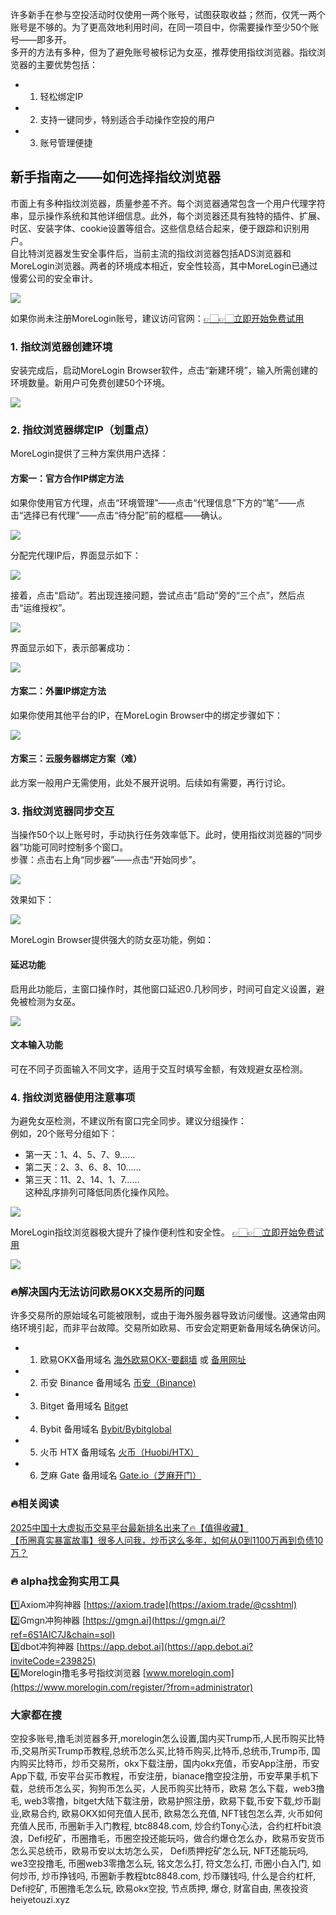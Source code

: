 许多新手在参与空投活动时仅使用一两个账号，试图获取收益；然而，仅凭一两个账号是不够的。为了更高效地利用时间，在同一项目中，你需要操作至少50个账号——即多开。  
多开的方法有多种，但为了避免账号被标记为女巫，推荐使用指纹浏览器。指纹浏览器的主要优势包括：  

- 1. 轻松绑定IP  
- 2. 支持一键同步，特别适合手动操作空投的用户  
- 3. 账号管理便捷  

## 新手指南之——如何选择指纹浏览器  
市面上有多种指纹浏览器，质量参差不齐。每个浏览器通常包含一个用户代理字符串，显示操作系统和其他详细信息。此外，每个浏览器还具有独特的插件、扩展、时区、安装字体、cookie设置等组合。这些信息结合起来，便于跟踪和识别用户。  
自比特浏览器发生安全事件后，当前主流的指纹浏览器包括ADS浏览器和MoreLogin浏览器。两者的环境成本相近，安全性较高，其中MoreLogin已通过慢雾公司的安全审计。  

[![](https://307e939.webp.li/20250423101724282.png)](https://btc8848.com/top-10-exchanges)  

如果你尚未注册MoreLogin账号，建议访问官网：[👉🏻👉🏻立即开始免费试用](https://www.morelogin.com/register/?from=administrator)  

### 1. 指纹浏览器创建环境  
安装完成后，启动MoreLogin Browser软件，点击“新建环境”，输入所需创建的环境数量。新用户可免费创建50个环境。  

[![](https://307e939.webp.li/20250423101819052.png)](https://btc8848.com/top-10-exchanges)  

### 2. 指纹浏览器绑定IP（划重点）  
MoreLogin提供了三种方案供用户选择：  

#### 方案一：官方合作IP绑定方法  
如果你使用官方代理，点击“环境管理”——点击“代理信息”下方的“笔”——点击“选择已有代理”——点击“待分配”前的框框——确认。  

[![](https://307e939.webp.li/20250423101911559.png)](https://btc8848.com/top-10-exchanges)  

分配完代理IP后，界面显示如下：  

[![](https://307e939.webp.li/20250423101933757.png)](https://btc8848.com/top-10-exchanges)  

接着，点击“启动”。若出现连接问题，尝试点击“启动”旁的“三个点”，然后点击“运维授权”。  

[![](https://307e939.webp.li/20250423102011139.png)](https://btc8848.com/top-10-exchanges)  

界面显示如下，表示部署成功：  

[![](https://307e939.webp.li/20250423102100387.png)](https://btc8848.com/top-10-exchanges)  

#### 方案二：外置IP绑定方法  
如果你使用其他平台的IP，在MoreLogin Browser中的绑定步骤如下：  

[![](https://307e939.webp.li/20250423102234261.png)](https://btc8848.com/top-10-exchanges)  

#### 方案三：云服务器绑定方案（难）  
此方案一般用户无需使用，此处不展开说明。后续如有需要，再行讨论。  

### 3. 指纹浏览器同步交互  
当操作50个以上账号时，手动执行任务效率低下。此时，使用指纹浏览器的“同步器”功能可同时控制多个窗口。  
步骤：点击右上角“同步器”——点击“开始同步”。  

[![](https://307e939.webp.li/20250423102333799.png)](https://btc8848.com/top-10-exchanges)  

效果如下：  

[![](https://307e939.webp.li/20250423103222667.png)](https://btc8848.com/top-10-exchanges)  

MoreLogin Browser提供强大的防女巫功能，例如：  

#### 延迟功能  
启用此功能后，主窗口操作时，其他窗口延迟0.几秒同步，时间可自定义设置，避免被检测为女巫。  

[![](https://307e939.webp.li/20250423103316629.png)](https://btc8848.com/top-10-exchanges)  

#### 文本输入功能  
可在不同子页面输入不同文字，适用于交互时填写金额，有效规避女巫检测。  

### 4. 指纹浏览器使用注意事项  
为避免女巫检测，不建议所有窗口完全同步。建议分组操作：  
例如，20个账号分组如下：  
- 第一天：1、4、5、7、9……  
- 第二天：2、3、6、8、10……  
- 第三天：11、2、14、1、7……  
这种乱序排列可降低同质化操作风险。  

[![](https://307e939.webp.li/20250423103409852.png)](https://btc8848.com/top-10-exchanges)  

MoreLogin指纹浏览器极大提升了操作便利性和安全性。 [👉🏻👉🏻立即开始免费试用](https://www.morelogin.com/register/?from=administrator)  

[![](https://307e939.webp.li/20250423103520643.png)](https://btc8848.com/top-10-exchanges)  

### 🔥解决国内无法访问欧易OKX交易所的问题  
许多交易所的原始域名可能被限制，或由于海外服务器导致访问缓慢。这通常由网络环境引起，而非平台故障。交易所如欧易、币安会定期更新备用域名确保访问。  

- 1. 欧易OKX备用域名 [海外欧易OKX-要翻墙](https://www.okx.com/zh-hans/join/74873351) 或 [备用网址](https://www.chouyi.world/zh-hans/join/74873351)  
- 2. 币安 Binance 备用域名 [币安（Binance)](https://accounts.binance.com/zh-CN/register?ref=36457687)  
- 3. Bitget 备用域名 [Bitget](https://www.bitget.com/zh-CN/referral/register?from=referral&clacCode=VRNEYUTR)  
- 4. Bybit 备用域名 [Bybit/Bybitglobal](https://www.bybitglobal.com/zh-MY/invite/?ref=VMKORMM)  
- 5. 火币 HTX 备用域名 [火币（Huobi/HTX）](https://www.htx.com/invite/zh-cn/1f?invite_code=whf45223)  
- 6. 芝麻 Gate 备用域名 [Gate.io（芝麻开门）](https://www.gate.io/zh/signup?ref_type=103&ref=A1ERAQ)  

### 🔥相关阅读  
[2025中国十大虚拟币交易平台最新排名出来了🔥【值得收藏】](https://btc8848.com/top-10-exchanges/)  
[【币圈真实暴富故事】很多人问我，炒币这么多年，如何从0到1100万再到负债10万？](https://heiyetouzi.xyz/biquanstory001/)  

### 🔥 alpha找金狗实用工具  
1️⃣Axiom冲狗神器 [https://axiom.trade](https://axiom.trade/@csshtml)  
2️⃣Gmgn冲狗神器 [https://gmgn.ai](https://gmgn.ai/?ref=6S1AIC7J&chain=sol)  
3️⃣dbot冲狗神器 [https://app.debot.ai](https://app.debot.ai?inviteCode=239825)  
4️⃣Morelogin撸毛多号指纹浏览器 [www.morelogin.com](https://www.morelogin.com/register/?from=administrator)  

### 大家都在搜  
空投多账号,撸毛浏览器多开,morelogin怎么设置,国内买Trump币,人民币购买比特币,交易所买Trump币教程,总统币怎么买,比特币购买,比特币,总统币,Trump币, 国内购买比特币，炒币交易所，okx下载注册，国内okx充值，币安App注册，币安App下载, 币安平台买币教程，币安注册，bianace撸空投注册，币安苹果手机下载，总统币怎么买，狗狗币怎么买，人民币购买比特币，欧易 怎么下载，web3撸毛, web3零撸，bitget大陆下载注册，欧易护照注册，欧易下载,币安下载,炒币副业,欧易合约, 欧易OKX如何充值人民币, 欧易怎么充值, NFT钱包怎么弄, 火币如何充值人民币, 币圈新手入门教程, btc8848.com, 炒合约Tony心法，合约杠杆bit浪浪，Defi挖矿，币圈撸毛，币圈空投还能玩吗，做合约爆仓怎么办，欧易币安货币怎么买总统币，欧易币安以太坊怎么买， Defi质押挖矿怎么玩, NFT还能玩吗, we3空投撸毛, 币圈web3零撸怎么玩, 铭文怎么打, 符文怎么打, 币圈小白入门, 如何炒币, 炒币挣钱吗, 币圈新手教程btc8848.com, 炒币赚钱吗, 什么是合约杠杆, Defi挖矿, 币圈撸毛怎么玩, 欧易okx空投, 节点质押, 爆仓, 财富自由, 黑夜投资heiyetouzi.xyz
